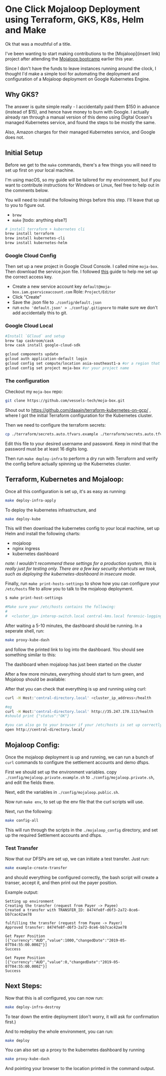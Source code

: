 # One Click Mojaloop Deployment using Terraform, GKS, K8s, Helm and Make

Ok that was a mouthful of a title.

I've been wanting to start making contributions to the [Mojaloop](insert link) project after attending the [Mojaloop bootcamp](https://medium.com/dfs-lab/heres-what-actually-went-down-at-the-2019-mojaloop-bootcamp-e40568b12cc4) earlier this year.

Since I don't have the funds to leave instances running around the clock, I thought I'd make a simple tool for automating the deployment and configuration of a Mojaloop deployment on Google Kubernetes Engine.


## Why GKS?

The answer is quite simple really - I accidentally paid them $150 in advance (instead of $15), and hence have money to burn with Google. I actually already ran through a manual version of this demo using Digital Ocean's managed Kubernetes service, and found the steps to be mostly the same.

Also, Amazon charges for their managed Kubernetes service, and Google does not.


## Initial Setup

Before we get to the `make` commands, there's a few things you will need to set up first on your local machine. 

I'm using macOS, so my guide will be tailored for my environment, but if you want to contribute instructions for Windows or Linux, feel free to help out in the comments below.

You will need to install the following things before this step. I'll leave that up to you to figure out.
- `brew`
- `make`
[todo: anything else?]


```bash
# install terraform + kubernetes cli
brew install terraform
brew install kubernetes-cli
brew install kubernetes-helm
```

### Google Cloud Config

Then set up a new project in Google Cloud Console. I called mine `moja-box`. Then download the service.json file. I followed [this](https://github.com/daaain/terraform-kubernetes-on-gcp/blob/master/docs/gcp.md) guide to help me set up the correct access key.

- Create a new service account key `default@moja-box.iam.gserviceaccount.com`
  Role: `Project/Editor`
- Click "Create"
- Save the .json file to `./config/default.json`
- run `echo 'default.json' > ./config/.gitignore` to make sure we don't add accidentally this to git.

### Google Cloud Local

```bash
#Install `GCloud` and setup
brew tap caskroom/cask
brew cask install google-cloud-sdk

gcloud components update
gcloud auth application-default login
gcloud config set compute/location asia-southeast1-a #or a region that makes sense for you
gcloud config set project moja-box #or your project name
```

### The configuration

Checkout my `moja-box` repo:

```bash
git clone https://github.com/vessels-tech/moja-box.git
```

Shout out to https://github.com/daaain/terraform-kubernetes-on-gcp/ , where I got the initial Terraform configuration for the Kubernetes cluster.


Then we need to configure the terraform secrets:

```bash
cp ./terraform/secrets.auto.tfvars.example ./terraform/secrets.auto.tfvars
```

Edit this file to your desired username and password. Keep in mind that the password must be at least 16 digits long.

Then run `make deploy-infra` to perform a dry run with Terraform and verify the config before actually spinning up the Kubernetes cluster.


## Terraform, Kubernetes and Mojaloop:

Once all this configuration is set up, it's as easy as running:
```bash
make deploy-infra-apply
```

To deploy the kubernetes infrastructure, and

```bash
make deploy-kube
```

This will then download the kubernetes config to your local machine, set up Helm and install the following charts:
- mojaloop
- nginx ingress
- kubernetes dashboard


_note: I wouldn't recommend these settings for a production system, this is really just for testing only. There are a few key security shortcuts we took, such as deploying the kubernetes-dashboard in insecure mode._

Finally, run `make print-hosts-settings` to show how you can configure your `/etc/hosts` file to allow you to talk to the mojaloop deployment. 

```bash
$ make print-host-settings

#Make sure your /etc/hosts contains the following:
#
#  <cluster_ip>	interop-switch.local central-kms.local forensic-logging-sidecar.local #central-ledger.local central-end-user-registry.local central-directory.local #central-hub.local central-settlement.local ml-api-adapter.local
```

After waiting a 5-10 minutes, the dashboard should be running. 
In a seperate shell, run:

```bash
make proxy-kube-dash
```
and follow the printed link to log into the dashboard. You should see something similar to this:

[](./dashboard_begin.png)
The dashboard when mojaloop has just been started on the cluster

After a few more minutes, everything should start to turn green, and Mojaloop should be available:

[](./dashboard_done.png)

After that you can check that everything is up and running using curl:

```bash
curl -H Host:'central-directory.local' <cluster_ip_address>/health

#eg
curl -H Host:'central-directory.local' http://35.247.170.113/health
#should print {"status":"OK"}

#you can also go to your browser if your /etc/hosts is set up correctly
open http://central-directory.local/
```

## Mojaloop Config:

Once the mojaloop deployment is up and running, we can run a bunch of `curl` commands to configure the settlement accounts and demo dfsps.

First we should set up the environment variables. copy `./config/mojaloop.private.example.sh` to `./config/mojaloop.private.sh`, and edit the fields there.

Next, edit the variables in `./config/mojaloop.public.sh`.

Now run `make env`, to set up the env file that the curl scripts will use.

Next, run the following:

```bash
make config-all 
```

This will run through the scripts in the `./mojaloop_config` directory, and set up the required Settlement accounts and dfsps.


### Test Transfer

Now that our DFSPs are set up, we can initiate a test transfer. Just run:
```bash
make example-create-transfer
```

and should everything be configured correctly, the bash script will create a transer, accept it, and then print out the payer position.

Example output:
```
Setting up environment
Creating the transfer (request from Payer -> Payee)
Created a transfer with TRANSFER_ID: 8474fe8f-d6f3-2a72-8ce6-bb7cac42ae78

fulfilling the transfer (request from Payee -> Payer)
Approved transfer: 8474fe8f-d6f3-2a72-8ce6-bb7cac42ae78

Get Payer Position
[{"currency":"AUD","value":1000,"changedDate":"2019-05-07T04:55:00.000Z"}]
Success

Get Payee Position
[{"currency":"AUD","value":0,"changedDate":"2019-05-07T04:55:00.000Z"}]
Success

```


## Next Steps:

Now that this is all configured, you can now run:

```bash
make deploy-infra-destroy
```

To tear down the entire deployment (don't worry, it will ask for confirmation first.)

And to redeploy the whole environment, you can run:

```bash
make deploy
```

You can also set up a proxy to the kubernetes dashboard by running 
```bash
make proxy-kube-dash
```

And pointing your browser to the location printed in the command output.